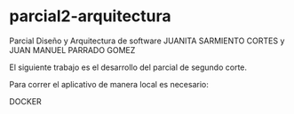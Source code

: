 # parcial2-arquitectura
Parcial Diseño y Arquitectura de software 
JUANITA SARMIENTO CORTES  y  JUAN MANUEL PARRADO GOMEZ

El siguiente trabajo es el desarrollo del parcial de segundo corte.

Para correr el aplicativo de manera local es necesario:


DOCKER
